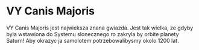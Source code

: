 # VY Canis Majoris

VY Canis Majoris jest najwieksza znana gwiazda. Jest tak wielka, ze gdyby byla
wstawiona do Systemu slonecznego ro zakryla by orbite planety Saturn! Aby
okrazyc ja samolotem potrzebowalibysmy okolo 1200 lat.
